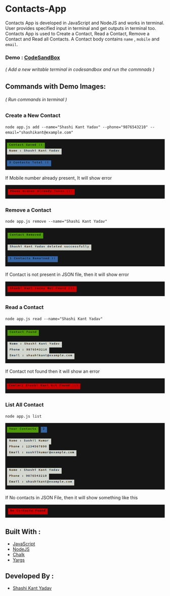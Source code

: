 # Contacts-App

Contacts App is developed in JavaScript and NodeJS and works in terminal. User provides specified input in terminal and get outputs in terminal too. Contacts App is used to Create a Contact, Read a Contact, Remove a Contact and Read all Contacts. A Contact body contains ` name ` , ` mobile ` and ` email `.

### Demo : [CodeSandBox](https://codesandbox.io/s/contacts-terminal-i3ny4)
###### ( Add a new writable terminal in codesandbox and run the commnads )

## Commands with Demo Images:

###### ( Run commands in terminal )

### Create a New Contact

`node app.js add --name="Shashi Kant Yadav" --phone="9876543210" --email="shashikant@example.com"`

<p align="center">
  <img src="/demo1.png">
</p>

If Mobile number already present, It will show error

<p align="center">
  <img src="/demo6.png">
</p>

### Remove a Contact

`node app.js remove --name="Shashi Kant Yadav"`

<p align="center">
  <img src="/demo2.png">
</p>

If Contact is not present in JSON file, then it will show error

<p align="center">
  <img src="/demo5.png">
</p>

### Read a Contact

`node app.js read --name="Shashi Kant Yadav"`

<p align="center">
  <img src="/demo3.png">
</p>

If Contact not found then it will show an error

<p align="center">
  <img src="/demo7.png">
</p>

### List All Contact

`node app.js list`

<p align="center">
  <img src="/demo4.png">
</p>

If No contacts in JSON File, then it will show something like this

<p align="center">
  <img src="/demo8.png">
</p>

## Built With :

- [JavaScript](https://developer.mozilla.org/en-US/docs/Web/JavaScript)
- [NodeJS](https://nodejs.org/en/)
- [Chalk](https://www.npmjs.com/package/chalk)
- [Yargs](https://www.npmjs.com/package/yargs)

## Developed By :

- [Shashi Kant Yadav](https://github.com/shashikant712)
